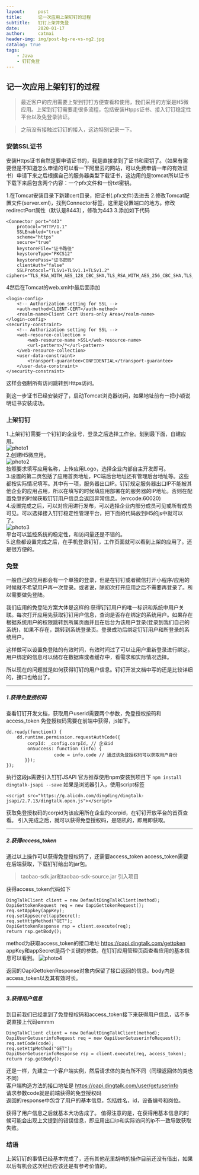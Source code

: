 ```yaml
---
layout:     post
title:      记一次应用上架钉钉的过程
subtitle:   钉钉上架并免登
date:       2020-01-17
author:     catmai
header-img: img/post-bg-re-vs-ng2.jpg
catalog: true
tags:
    - Java
    - 钉钉免登
---
```

## 记一次应用上架钉钉的过程

>最近客户的应用需要上架到钉钉方便查看和使用，我们采用的方案是H5微应用。上架到钉钉需要走很多流程，包括安装Htpps证书、接入钉钉稳定性平台以及免登录验证。

>之前没有接触过钉钉的接入，这边特别记录一下。

### 安装SSL证书

安装Https证书自然是要申请证书的，我是直接拿到了证书和密钥了。（如果有需要但是不知道怎么申请的可以看一下阿里云的网站，可以免费申请一年的有效证书）申请下来之后根据自己的服务器类型下载证书，这边用的是tomcat所以证书下载下来后包含两个内容：一个pfx文件和一份txt密钥。


1.在Tomcat安装目录下新建cert目录，把证书(.pfx文件)丢进去
2.修改Tomcat配置文件(server.xml)，找到Connector标签，这里是设置端口的地方。修改redirectPort属性（默认是8443），修改为443
3.添加如下代码  
```
<Connector port="443"  
    protocol="HTTP/1.1"  
    SSLEnabled="true"  
    scheme="https"  
    secure="true"  
    keystoreFile="证书路径"  
    keystoreType="PKCS12"  
    keystorePass="证书密码"     
    clientAuth="false"  
    SSLProtocol="TLSv1+TLSv1.1+TLSv1.2"      ciphers="TLS_RSA_WITH_AES_128_CBC_SHA,TLS_RSA_WITH_AES_256_CBC_SHA,TLS_ECDHE_RSA_WITH_AES_128_CBC_SHA,TLS_ECDHE_RSA_WITH_AES_128_CBC_SHA256,TLS_RSA_WITH_AES_128_CBC_SHA256,TLS_RSA_WITH_AES_256_CBC_SHA256"/>
```  
4然后在Tomcat的web.xml中最后面添加
```
<login-config>  
    <!-- Authorization setting for SSL -->  
    <auth-method>CLIENT-CERT</auth-method>  
    <realm-name>Client Cert Users-only Area</realm-name>  
</login-config>  
<security-constraint>  
    <!-- Authorization setting for SSL -->  
    <web-resource-collection >  
        <web-resource-name >SSL</web-resource-name>  
        <url-pattern>/*</url-pattern>  
    </web-resource-collection>  
    <user-data-constraint>  
        <transport-guarantee>CONFIDENTIAL</transport-guarantee>  
    </user-data-constraint>  
</security-constraint>
```
这样会强制所有访问跳转到Https访问。

到这一步证书已经安装好了，启动Tomcat浏览器访问，如果地址前有一把小锁说明证书安装成功。

### 上架钉钉
1.上架钉钉需要一个钉钉的企业号，登录之后选择工作台。划到最下面，自建应用。  
![photo1](/img/dingtalk/zjyy.png)  
2.创建H5微应用。  
![photo2](/img/dingtalk/zjyy2.png)  
按照要求填写应用名称，上传应用Logo，选择企业内部自主开发即可。  
3.设置的第二页包括了应用首页地址，PC端后台地址还有管理后台地址等。这些都按实际情况填写。其中有一项，服务器出口IP。钉钉规定服务器出口IP不能被其他企业的应用占用，所以在填写的时候填应用部署在的服务器的IP地址。否则在配置免登的时候获取钉钉用户信息会返回异常信息。(errcode:60020)  
4.设置完成之后，可以对应用进行发布，可以选择企业内部分成员可见或所有成员可见。可以选择接入钉钉稳定性管理平台，把下面的代码放到H5的js中就可以了。  
![photo3](/img/dingtalk/zjyy3.png)  
平台可以监控系统的稳定性，和访问量还是不错的。  
5.这些都设置完成之后，在手机登录钉钉，工作页面就可以看到上架的应用了。还是很方便的。  

### 免登
一般自己的应用都会有一个单独的登录，但是在钉钉或者微信打开小程序/应用的时候就不希望用户再一次登录。或者说，除初次打开应用之后不需要再登录了。所以需要做免登陆。

我们应用的免登陆方案大体是这样的:获得钉钉用户的唯一标识和系统中用户关联。每次打开应用先获取钉钉用户信息，查询是否存在绑定的系统用户。如果存在根据系统用户的权限跳转到所属页面并且在后台为该用户登录(登录到我们自己的系统)，如果不存在，跳转到系统登录页。登录成功后绑定钉钉用户和所登录的系统用户。

这样做可以设置免登陆的有效时间，有效时间过了可以让用户重新登录进行绑定。用户绑定的信息可以储存在数据库或者缓存中，看需求和实际情况选择。

所以现在的问题就是如何获得钉钉的用户信息。钉钉开发文档中写的还是比较详细的，接口也给出了。
***
##### 1.获得免登授权码
查看钉钉开发文档，获取用户userid需要两个参数，免登授权按码和access_token
免登授权码需要在前端中获得，js如下。

```
dd.ready(function() {
    dd.runtime.permission.requestAuthCode({
        corpId: _config.corpId, // 企业id        
        onSuccess: function (info) {
                  code = info.code // 通过该免登授权码可以获取用户身份
       }});
});
```

执行这段js需要引入钉钉JSAPI
官方推荐使用npm安装到项目下
`npm install dingtalk-jsapi --save`
如果是浏览器引入，使用script标签

```
<script src="https://g.alicdn.com/dingding/dingtalk-jsapi/2.7.13/dingtalk.open.js"></script>
```

获取免登授权码的corpid为该应用所在企业的corpid，在钉钉开放平台的首页查看。
引入完成之后，就可以获得免登授权码，是随机的，即用即获取。

***

##### 2.获得access_token
通过以上操作可以获得免登授权码了，还需要access_token
access_token需要在后端获取，下载钉钉给出的jar包。
>taobao-sdk.jar和taobao-sdk-source.jar 引入项目

获得access_token代码如下  
```
DingTalkClient client = new DefaultDingTalkClient(method);
OapiGettokenRequest req = new OapiGettokenRequest();
req.setAppkey(appKey);
req.setAppsecret(appSecret);
req.setHttpMethod("GET");
OapiGettokenResponse rsp = client.execute(req);
return rsp.getBody();  
```  
method为获取access_token的接口地址 https://oapi.dingtalk.com/gettoken  
appKey和appSecret是两个关键的参数。在钉钉应用管理页面查看应用的基本信息可以看到。
![photo4](/img/dingtalk/appkey_access.png)

返回的OapiGettokenResponse对象内保留了接口返回的信息。body内是access_token以及其有效时长。


***

##### 3.获得用户信息
到目前我们已经拿到了免登授权码和access_token接下来获得用户信息，话不多说直接上代码emmm

```
DingTalkClient client = new DefaultDingTalkClient(method);
OapiUserGetuserinfoRequest req = new OapiUserGetuserinfoRequest();
req.setCode(code);
req.setHttpMethod("GET");
OapiUserGetuserinfoResponse rsp = client.execute(req, access_token);
return rsp.getBody();
```

还是一样，先建立一个客户端实例，然后请求体的类有所不同（同理返回体的类也不同）  
客户端构造方法的接口地址是 https://oapi.dingtalk.com/user/getuserinfo  
请求参数code就是前端获得的免登授权码  
返回的response中包含了用户的基本信息，包括姓名，id，设备编号和岗位。

获得了用户信息之后就基本大功告成了。
值得注意的是，在获得用基本信息的时候可能会出现上文提到的错误信息，即应用出口ip和实际访问的ip不一致导致获取失败。


### 结语
上架钉钉的事情已经基本完成了，还有其他花里胡哨的操作目前还没有借出，如果以后有机会这次经历应该还是有参考价值的。   
